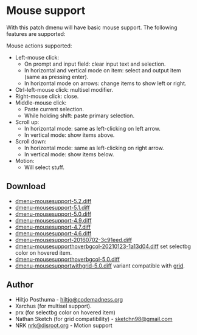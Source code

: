 Mouse support
=============
With this patch dmenu will have basic mouse support. The following features are
supported:

Mouse actions supported:

* Left-mouse click:
  * On prompt and input field: clear input text and selection.
  * In horizontal and vertical mode on item: select and output item (same as
    pressing enter).
  * In horizontal mode on arrows: change items to show left or right.
* Ctrl-left-mouse click: multisel modifier.
* Right-mouse click: close.
* Middle-mouse click:
  * Paste current selection.
  * While holding shift: paste primary selection.
* Scroll up:
  * In horizontal mode: same as left-clicking on left arrow.
  * In vertical mode: show items above.
* Scroll down:
  * In horizontal mode: same as left-clicking on right arrow.
  * In vertical mode: show items below.
* Motion:
  * Will select stuff.

Download
--------
* [dmenu-mousesupport-5.2.diff](dmenu-mousesupport-5.2.diff)
* [dmenu-mousesupport-5.1.diff](dmenu-mousesupport-5.1.diff)
* [dmenu-mousesupport-5.0.diff](dmenu-mousesupport-5.0.diff)
* [dmenu-mousesupport-4.9.diff](dmenu-mousesupport-4.9.diff)
* [dmenu-mousesupport-4.7.diff](dmenu-mousesupport-4.7.diff)
* [dmenu-mousesupport-4.6.diff](dmenu-mousesupport-4.6.diff)
* [dmenu-mousesupport-20160702-3c91eed.diff](dmenu-mousesupport-20160702-3c91eed.diff)
* [dmenu-mousesupporthoverbgcol-20210123-1a13d04.diff](dmenu-mousesupporthoverbgcol-20210123-1a13d04.diff)
  set selectbg color on hovered item.
* [dmenu-mousesupporthoverbgcol-5.0.diff](dmenu-mousesupporthoverbgcol-5.0.diff)
* [dmenu-mousesupportwithgrid-5.0.diff](dmenu-mousesupportwithgrid-5.0.diff)
  variant compatible with [grid](../grid).


Author
------
* Hiltjo Posthuma - <hiltjo@codemadness.org>
* Xarchus (for multisel support).
* prx (for selectbg color on hovered item)
* Nathan Sketch (for grid compatibility) - <sketchn98@gmail.com>
* NRK <nrk@disroot.org> - Motion support
